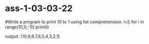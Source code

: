 # ass-1-03-03-22
#Write a program to print 10 to 1 using list comprehension.
l=[i for i in range(10,0,-1)]
print(l)

output:
[10,9,8,7,6,5,4,3,2,1]
